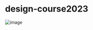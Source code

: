 # design-course2023

![image](https://user-images.githubusercontent.com/103689125/227806679-dccca2df-a956-4053-86be-faa65dbc1829.png)
